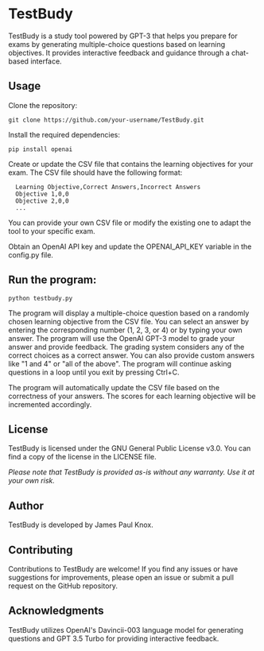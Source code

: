 # TestBudy
TestBudy is a study tool powered by GPT-3 that helps you prepare for exams by generating multiple-choice questions based on learning objectives. It provides interactive feedback and guidance through a chat-based interface.

## Usage
Clone the repository:

  ```git clone https://github.com/your-username/TestBudy.git```


Install the required dependencies:

  ```pip install openai```
  
Create or update the CSV file that contains the learning objectives for your exam. The CSV file should have the following format:
```
  Learning Objective,Correct Answers,Incorrect Answers
  Objective 1,0,0
  Objective 2,0,0
  ...
```
  
You can provide your own CSV file or modify the existing one to adapt the tool to your specific exam.

Obtain an OpenAI API key and update the OPENAI_API_KEY variable in the config.py file.

## Run the program:

```python testbudy.py```

The program will display a multiple-choice question based on a randomly chosen learning objective from the CSV file. You can select an answer by entering the corresponding number (1, 2, 3, or 4) or by typing your own answer. The program will use the OpenAI GPT-3 model to grade your answer and provide feedback. The grading system considers any of the correct choices as a correct answer. You can also provide custom answers like "1 and 4" or "all of the above". The program will continue asking questions in a loop until you exit by pressing Ctrl+C.

The program will automatically update the CSV file based on the correctness of your answers. The scores for each learning objective will be incremented accordingly.

## License
TestBudy is licensed under the GNU General Public License v3.0. You can find a copy of the license in the LICENSE file.

*Please note that TestBudy is provided as-is without any warranty. Use it at your own risk.*

## Author
TestBudy is developed by James Paul Knox.

## Contributing
Contributions to TestBudy are welcome! If you find any issues or have suggestions for improvements, please open an issue or submit a pull request on the GitHub repository.

## Acknowledgments
TestBudy utilizes OpenAI's Davincii-003 language model for generating questions and GPT 3.5 Turbo for providing interactive feedback.
